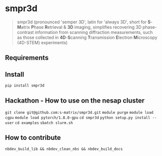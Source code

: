 # smpr3d
> smpr3d (pronounced 'semper 3D', latin for 'always 3D', short for **S**-**M**atrix **P**hase **R**etrieval & **3D** imaging, simplifies recovering 3D phase-contrast information from scanning diffraction measurements, such as those collected in **4D**-**S**canning **T**ransmission **E**lectron **M**icroscopy (4D-STEM) experiments)


## Requirements



## Install

`pip install smpr3d`

## Hackathon - How to use on the nesap cluster 

`git clone git@github.com:s-matrix/smpr3d.git`
`module purge`
`module load cgpu`
`module load pytorch/1.8.0-gpu`
`cd smpr3d`
`python setup.py install --user`
`cd examples`
`sbatch slurm.sh`

## How to contribute
`nbdev_build_lib && nbdev_clean_nbs && nbdev_build_docs`



